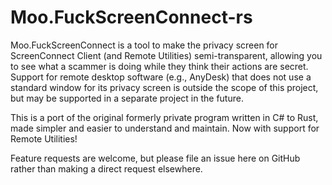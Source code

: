# Moo.FuckScreenConnect-rs

Moo.FuckScreenConnect is a tool to make the privacy screen for ScreenConnect Client (and Remote Utilities) semi-transparent, allowing you to see what a scammer is doing while they think their actions are secret.\
Support for remote desktop software (e.g., AnyDesk) that does not use a standard window for its privacy screen is outside the scope of this project, but may be supported in a separate project in the future.

This is a port of the original formerly private program written in C# to Rust, made simpler and easier to understand and maintain. Now with support for Remote Utilities!

Feature requests are welcome, but please file an issue here on GitHub rather than making a direct request elsewhere.